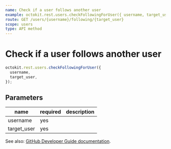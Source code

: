 ```yaml
---
name: Check if a user follows another user
example: octokit.rest.users.checkFollowingForUser({ username, target_user })
route: GET /users/{username}/following/{target_user}
scope: users
type: API method
---
```


# Check if a user follows another user

```js
octokit.rest.users.checkFollowingForUser({
  username,
  target_user,
});
```

## Parameters

<table>
  <thead>
    <tr>
      <th>name</th>
      <th>required</th>
      <th>description</th>
    </tr>
  </thead>
  <tbody>
    <tr><td>username</td><td>yes</td><td>

</td></tr>
<tr><td>target_user</td><td>yes</td><td>

</td></tr>
  </tbody>
</table>

See also: [GitHub Developer Guide documentation](https://docs.github.com/rest/reference/users#check-if-a-user-follows-another-user).
